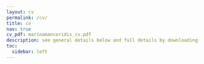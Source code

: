 ```yaml
---
layout: cv
permalink: /cv/
title: cv
nav: true
cv_pdf: marinamancoridis_cv.pdf
description: see general details below and full details by downloading the document to the right
toc:
  sidebar: left
---
```


